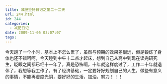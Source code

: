 ```yaml
---
title: 减肥坚持日记之第二十二天
url: 244.html
id: 244
categories:
  - 减肥日记
date: 2009-11-05 03:07:07
tags:
---
```


今天跑了一个小时，基本上不怎么累了，虽然与预期的效果差很远，但是锻炼了身体也还不错呵呵，今天睡到中午十二点才起床，想到自己从高中到现在读完研究生，眨眼之间都已经十一年了，真是恐怖啊，十年就这样度过了，工作二十年就退休了，我想等我工作了，有了经济基础，一定要好好规划自己的人生，做些有意义的事情，不能再虚度光阴，要好好的生活，加油，努力！！！